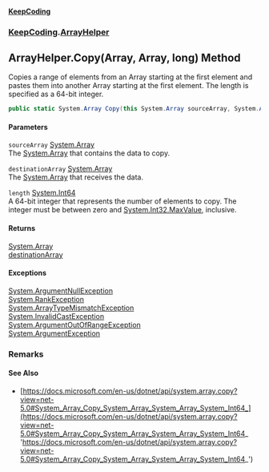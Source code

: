 #### [KeepCoding](index.md 'index')
### [KeepCoding](KeepCoding.md 'KeepCoding').[ArrayHelper](KeepCoding_ArrayHelper.md 'KeepCoding.ArrayHelper')
## ArrayHelper.Copy(Array, Array, long) Method
Copies a range of elements from an Array starting at the first element and pastes them into another Array starting at the first element. The length is specified as a 64-bit integer.  
```csharp
public static System.Array Copy(this System.Array sourceArray, System.Array destinationArray, long length);
```
#### Parameters
<a name='KeepCoding_ArrayHelper_Copy(System_Array_System_Array_long)_sourceArray'></a>
`sourceArray` [System.Array](https://docs.microsoft.com/en-us/dotnet/api/System.Array 'System.Array')  
The [System.Array](https://docs.microsoft.com/en-us/dotnet/api/System.Array 'System.Array') that contains the data to copy.
  
<a name='KeepCoding_ArrayHelper_Copy(System_Array_System_Array_long)_destinationArray'></a>
`destinationArray` [System.Array](https://docs.microsoft.com/en-us/dotnet/api/System.Array 'System.Array')  
The [System.Array](https://docs.microsoft.com/en-us/dotnet/api/System.Array 'System.Array') that receives the data.
  
<a name='KeepCoding_ArrayHelper_Copy(System_Array_System_Array_long)_length'></a>
`length` [System.Int64](https://docs.microsoft.com/en-us/dotnet/api/System.Int64 'System.Int64')  
A 64-bit integer that represents the number of elements to copy. The integer must be between zero and [System.Int32.MaxValue](https://docs.microsoft.com/en-us/dotnet/api/System.Int32.MaxValue 'System.Int32.MaxValue'), inclusive.
  
#### Returns
[System.Array](https://docs.microsoft.com/en-us/dotnet/api/System.Array 'System.Array')  
[destinationArray](KeepCoding_ArrayHelper_Copy(System_Array_System_Array_long).md#KeepCoding_ArrayHelper_Copy(System_Array_System_Array_long)_destinationArray 'KeepCoding.ArrayHelper.Copy(System.Array, System.Array, long).destinationArray')
#### Exceptions
[System.ArgumentNullException](https://docs.microsoft.com/en-us/dotnet/api/System.ArgumentNullException 'System.ArgumentNullException')  
[System.RankException](https://docs.microsoft.com/en-us/dotnet/api/System.RankException 'System.RankException')  
[System.ArrayTypeMismatchException](https://docs.microsoft.com/en-us/dotnet/api/System.ArrayTypeMismatchException 'System.ArrayTypeMismatchException')  
[System.InvalidCastException](https://docs.microsoft.com/en-us/dotnet/api/System.InvalidCastException 'System.InvalidCastException')  
[System.ArgumentOutOfRangeException](https://docs.microsoft.com/en-us/dotnet/api/System.ArgumentOutOfRangeException 'System.ArgumentOutOfRangeException')  
[System.ArgumentException](https://docs.microsoft.com/en-us/dotnet/api/System.ArgumentException 'System.ArgumentException')  
### Remarks
#### See Also
- [https://docs.microsoft.com/en-us/dotnet/api/system.array.copy?view=net-5.0#System_Array_Copy_System_Array_System_Array_System_Int64_](https://docs.microsoft.com/en-us/dotnet/api/system.array.copy?view=net-5.0#System_Array_Copy_System_Array_System_Array_System_Int64_ 'https://docs.microsoft.com/en-us/dotnet/api/system.array.copy?view=net-5.0#System_Array_Copy_System_Array_System_Array_System_Int64_')
